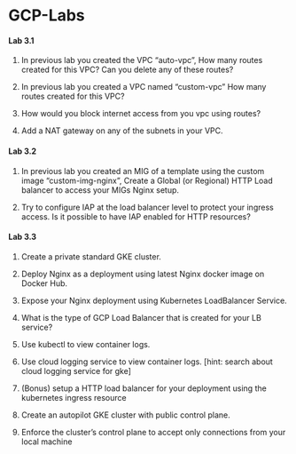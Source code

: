# GCP-Labs

#### Lab 3.1

1. In previous lab you created the VPC “auto-vpc”, How many routes created for this VPC? Can you delete any of these routes?




2. In previous lab you created a VPC named “custom-vpc” How many routes created for this VPC?




3. How would you block internet access from you vpc using routes?




4. Add a NAT gateway on any of the subnets in your VPC.



#### Lab 3.2
1. In previous lab you created an MIG of a template using the custom image “custom-img-nginx”, Create a Global (or Regional) HTTP Load balancer to access your MIGs Nginx setup.




2. Try to configure IAP at the load balancer level to protect your ingress access. Is it possible to have IAP enabled for HTTP resources?




#### Lab 3.3

1. Create a private standard GKE cluster.



2. Deploy Nginx as a deployment using latest Nginx docker image on Docker Hub.



3. Expose your Nginx deployment using Kubernetes LoadBalancer Service.



4. What is the type of GCP Load Balancer that is created for your LB service?



5. Use kubectl to view container logs.



6. Use cloud logging service to view container logs. [hint: search about cloud logging service for gke]



7. (Bonus) setup a HTTP load balancer for your deployment using the kubernetes ingress resource




8. Create an autopilot GKE cluster with public control plane.




9. Enforce the cluster’s control plane to accept only connections from your local machine